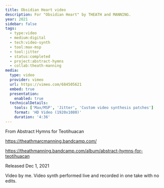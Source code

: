 ```yaml
---
title: Obsidian Heart video
description: For "Obsidian Heart" by THEATH and MANNING.
year: 2021
sidebar: false
tags:
  - type:video
  - medium:digital
  - tech:video-synth
  - tool:max-msp
  - tool:jitter
  - status:completed
  - project:abstract-hymns
  - collab:theath-manning
media:
  type: video
  provider: vimeo
  url: https://vimeo.com/684505621
  embed: true
  presentation:
    enabled: true
  technicalDetails:
    tools: ['Max/MSP', 'Jitter', 'Custom video synthesis patches']
    format: 'HD Video (1920x1080)'
    duration: '4:36'
---
```


<ClientOnly>
  <WorkbookViewer />
</ClientOnly>

From Abstract Hymns for Teotihuacan

https://theathmarcmanning.bandcamp.com/

https://theathmanning.bandcamp.com/album/abstract-hymns-for-teotihuacan

Released Dec 1, 2021

Video by me. Video synth performed live and recorded in one take with no edits.

<script setup>
import WorkbookViewer from '../.vitepress/theme/components/workbook/WorkbookViewer.vue';
</script>